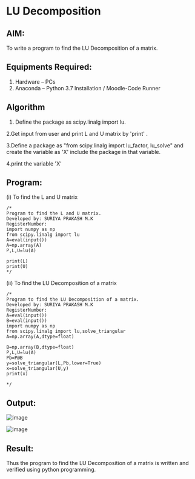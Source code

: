 # LU Decomposition 

## AIM:
To write a program to find the LU Decomposition of a matrix.

## Equipments Required:
1. Hardware – PCs
2. Anaconda – Python 3.7 Installation / Moodle-Code Runner

## Algorithm


1. Define the package as scipy.linalg import lu.


2.Get input from user and print L and U matrix by 'print' .


3.Define a package as "from scipy.linalg import lu_factor, lu_solve" and create the variable as 'X' include the package in that variable.


4.print the variable 'X'

## Program:
(i) To find the L and U matrix
```
/*
Program to find the L and U matrix.
Developed by: SURIYA PRAKASH M.K
RegisterNumber:
import numpy as np
from scipy.linalg import lu
A=eval(input())
A=np.array(A)
P,L,U=lu(A)

print(L)
print(U)
*/
```
(ii) To find the LU Decomposition of a matrix
```
/*
Program to find the LU Decomposition of a matrix.
Developed by: SURIYA PRAKASH M.K
RegisterNumber:
A=eval(input())
B=eval(input())
import numpy as np
from scipy.linalg import lu,solve_triangular
A=np.array(A,dtype=float)

B=np.array(B,dtype=float)
P,L,U=lu(A)
Pb=P@B
y=solve_triangular(L,Pb,lower=True)
x=solve_triangular(U,y)
print(x)

*/
```

## Output:
![image](https://github.com/user-attachments/assets/50fbfb26-3ed7-4242-bb60-e4af23c81db3)

![image](https://github.com/user-attachments/assets/a783b5bf-b577-4784-a68d-78095e44576c)


## Result:
Thus the program to find the LU Decomposition of a matrix is written and verified using python programming.

